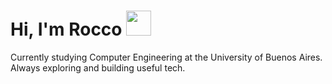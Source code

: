 
  <h1>Hi, I'm Rocco <img src="https://user-images.githubusercontent.com/1303154/88677602-1635ba80-d120-11ea-84d8-d263ba5fc3c0.gif" width="40"/></h1>

  <p>Currently studying Computer Engineering at the University of Buenos Aires.<br>
  Always exploring and building useful tech.</p>



